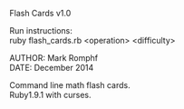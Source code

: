 Flash Cards v1.0

Run instructions:  
ruby flash\_cards.rb \<operation\> \<difficulty\>

AUTHOR: Mark Romphf  
DATE: December 2014

Command line math flash cards.  
Ruby1.9.1 with curses.
